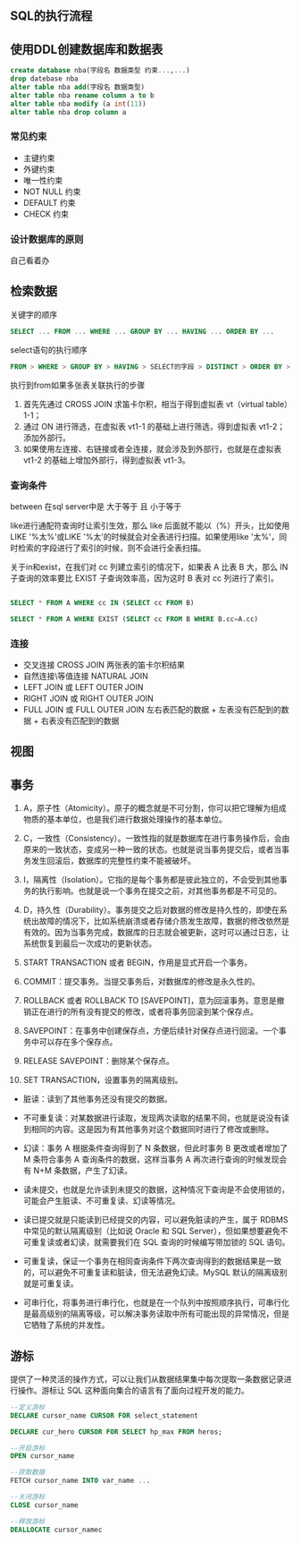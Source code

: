 ## SQL的执行流程

## 使用DDL创建数据库和数据表

```sql
create database nba(字段名 数据类型 约束...,...)
drop datebase nba
alter table nba add(字段名 数据类型)
alter table nba rename column a to b
alter table nba modify (a int(11))
alter table nba drop column a
```

### 常见约束
- 主键约束
- 外键约束
- 唯一性约束
- NOT NULL 约束
- DEFAULT 约束
- CHECK 约束

### 设计数据库的原则
自己看着办

## 检索数据
关键字的顺序
```sql
SELECT ... FROM ... WHERE ... GROUP BY ... HAVING ... ORDER BY ...
```

select语句的执行顺序
```sql
FROM > WHERE > GROUP BY > HAVING > SELECT的字段 > DISTINCT > ORDER BY > LIMIT
```
执行到from如果多张表关联执行的步骤
1. 首先先通过 CROSS JOIN 求笛卡尔积，相当于得到虚拟表 vt（virtual table）1-1；
2. 通过 ON 进行筛选，在虚拟表 vt1-1 的基础上进行筛选，得到虚拟表 vt1-2；添加外部行。
3. 如果使用左连接、右链接或者全连接，就会涉及到外部行，也就是在虚拟表 vt1-2 的基础上增加外部行，得到虚拟表 vt1-3。

### 查询条件
between 在sql server中是 大于等于 且 小于等于

like进行通配符查询时让索引生效，那么 like 后面就不能以（%）开头，比如使用LIKE '%太%'或LIKE '%太'的时候就会对全表进行扫描。如果使用like '太%'，同时检索的字段进行了索引的时候，则不会进行全表扫描。

关于in和exist，在我们对 cc 列建立索引的情况下，如果表 A 比表 B 大，那么 IN 子查询的效率要比 EXIST 子查询效率高，因为这时 B 表对 cc 列进行了索引。
```sql

SELECT * FROM A WHERE cc IN (SELECT cc FROM B)

SELECT * FROM A WHERE EXIST (SELECT cc FROM B WHERE B.cc=A.cc)
```

### 连接
- 交叉连接  CROSS JOIN 两张表的笛卡尔积结果
- 自然连接\\等值连接 NATURAL JOIN  
- LEFT JOIN 或 LEFT OUTER JOIN
- RIGHT JOIN 或 RIGHT OUTER JOIN
- FULL JOIN 或 FULL OUTER JOIN 左右表匹配的数据 + 左表没有匹配到的数据 + 右表没有匹配到的数据

## 视图

## 事务

1. A，原子性（Atomicity）。原子的概念就是不可分割，你可以把它理解为组成物质的基本单位，也是我们进行数据处理操作的基本单位。
2. C，一致性（Consistency）。一致性指的就是数据库在进行事务操作后，会由原来的一致状态，变成另一种一致的状态。也就是说当事务提交后，或者当事务发生回滚后，数据库的完整性约束不能被破坏。
3. I，隔离性（Isolation）。它指的是每个事务都是彼此独立的，不会受到其他事务的执行影响。也就是说一个事务在提交之前，对其他事务都是不可见的。
4. D，持久性（Durability）。事务提交之后对数据的修改是持久性的，即使在系统出故障的情况下，比如系统崩溃或者存储介质发生故障，数据的修改依然是有效的。因为当事务完成，数据库的日志就会被更新，这时可以通过日志，让系统恢复到最后一次成功的更新状态。

1. START TRANSACTION 或者 BEGIN，作用是显式开启一个事务。
2. COMMIT：提交事务。当提交事务后，对数据库的修改是永久性的。
3. ROLLBACK 或者 ROLLBACK TO [SAVEPOINT]，意为回滚事务。意思是撤销正在进行的所有没有提交的修改，或者将事务回滚到某个保存点。
4. SAVEPOINT：在事务中创建保存点，方便后续针对保存点进行回滚。一个事务中可以存在多个保存点。
5. RELEASE SAVEPOINT：删除某个保存点。
6. SET TRANSACTION，设置事务的隔离级别。


- 脏读：读到了其他事务还没有提交的数据。
- 不可重复读：对某数据进行读取，发现两次读取的结果不同，也就是说没有读到相同的内容。这是因为有其他事务对这个数据同时进行了修改或删除。
- 幻读：事务 A 根据条件查询得到了 N 条数据，但此时事务 B 更改或者增加了 M 条符合事务 A 查询条件的数据，这样当事务 A 再次进行查询的时候发现会有 N+M 条数据，产生了幻读。

- 读未提交，也就是允许读到未提交的数据，这种情况下查询是不会使用锁的，可能会产生脏读、不可重复读、幻读等情况。
- 读已提交就是只能读到已经提交的内容，可以避免脏读的产生，属于 RDBMS 中常见的默认隔离级别（比如说 Oracle 和 SQL Server），但如果想要避免不可重复读或者幻读，就需要我们在 SQL 查询的时候编写带加锁的 SQL 语句。
- 可重复读，保证一个事务在相同查询条件下两次查询得到的数据结果是一致的，可以避免不可重复读和脏读，但无法避免幻读。MySQL 默认的隔离级别就是可重复读。
- 可串行化，将事务进行串行化，也就是在一个队列中按照顺序执行，可串行化是最高级别的隔离等级，可以解决事务读取中所有可能出现的异常情况，但是它牺牲了系统的并发性。

## 游标
提供了一种灵活的操作方式，可以让我们从数据结果集中每次提取一条数据记录进行操作。游标让 SQL 这种面向集合的语言有了面向过程开发的能力。

```sql
--定义游标
DECLARE cursor_name CURSOR FOR select_statement

DECLARE cur_hero CURSOR FOR SELECT hp_max FROM heros;

--开启游标
OPEN cursor_name

--获取数据
FETCH cursor_name INTO var_name ...

--关闭游标
CLOSE cursor_name

--释放游标
DEALLOCATE cursor_namec 
```
